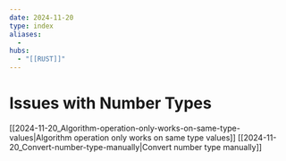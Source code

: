 ```yaml
---
date: 2024-11-20
type: index
aliases:
  -
hubs:
  - "[[RUST]]"
---
```


# Issues with Number Types

[[2024-11-20_Algorithm-operation-only-works-on-same-type-values|Algorithm operation only works on same type values]]
[[2024-11-20_Convert-number-type-manually|Convert number type manually]]
